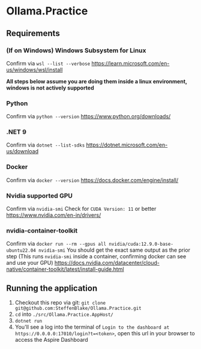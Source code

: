 # Ollama.Practice

## Requirements

### (If on Windows) Windows Subsystem for Linux
Confirm via `wsl --list --verbose`
https://learn.microsoft.com/en-us/windows/wsl/install

**All steps below assume you are doing them inside a linux environment, windows is not actively supported**

### Python 
Confirm via `python --version`
https://www.python.org/downloads/

### .NET 9
Confirm via `dotnet --list-sdks`
https://dotnet.microsoft.com/en-us/download

### Docker
Confirm via `docker --version`
https://docs.docker.com/engine/install/

### Nvidia supported GPU
Confirm via `nvidia-smi`
Check for `CUDA Version: 11` or better
https://www.nvidia.com/en-in/drivers/

### nvidia-container-toolkit
Confirm via `docker run --rm --gpus all nvidia/cuda:12.9.0-base-ubuntu22.04 nvidia-smi`
You should get the exact same output as the prior step (This runs `nvidia-smi` inside a container, confirming docker can see and use your GPU)
https://docs.nvidia.com/datacenter/cloud-native/container-toolkit/latest/install-guide.html

## Running the application
1. Checkout this repo via git: `git clone git@github.com:SteffenBlake/Ollama.Practice.git`
2. `cd` into `./src/Ollama.Practice.AppHost/`
3. `dotnet run`
4. You'll see a log into the terminal of `Login to the dashboard at https://0.0.0.0:17010/login?t=<token>`, open this url in your browser to access the Aspire Dashboard


